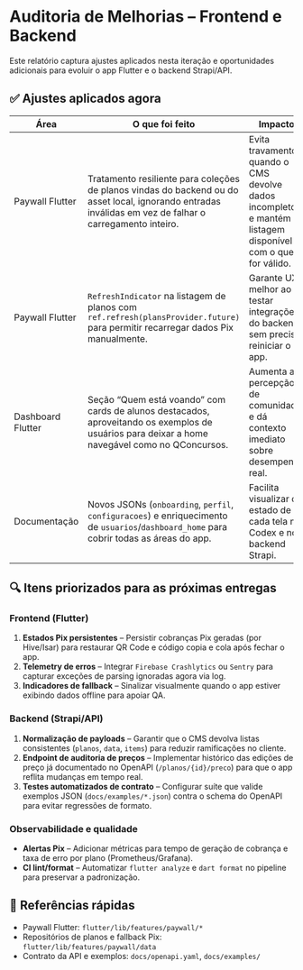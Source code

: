 # Auditoria de Melhorias – Frontend e Backend

Este relatório captura ajustes aplicados nesta iteração e oportunidades adicionais para evoluir o app Flutter e o backend Strapi/API.

## ✅ Ajustes aplicados agora

| Área | O que foi feito | Impacto |
| --- | --- | --- |
| Paywall Flutter | Tratamento resiliente para coleções de planos vindas do backend ou do asset local, ignorando entradas inválidas em vez de falhar o carregamento inteiro. | Evita travamentos quando o CMS devolve dados incompletos e mantém a listagem disponível com o que for válido. |
| Paywall Flutter | `RefreshIndicator` na listagem de planos com `ref.refresh(plansProvider.future)` para permitir recarregar dados Pix manualmente. | Garante UX melhor ao testar integrações do backend sem precisar reiniciar o app. |
| Dashboard Flutter | Seção “Quem está voando” com cards de alunos destacados, aproveitando os exemplos de usuários para deixar a home navegável como no QConcursos. | Aumenta a percepção de comunidade e dá contexto imediato sobre desempenho real. |
| Documentação | Novos JSONs (`onboarding`, `perfil`, `configuracoes`) e enriquecimento de `usuarios`/`dashboard_home` para cobrir todas as áreas do app. | Facilita visualizar o estado de cada tela no Codex e no backend Strapi. |

## 🔍 Itens priorizados para as próximas entregas

### Frontend (Flutter)

1. **Estados Pix persistentes** – Persistir cobranças Pix geradas (por Hive/Isar) para restaurar QR Code e código copia e cola após fechar o app.
2. **Telemetry de erros** – Integrar `Firebase Crashlytics` ou `Sentry` para capturar exceções de parsing ignoradas agora via log.
3. **Indicadores de fallback** – Sinalizar visualmente quando o app estiver exibindo dados offline para apoiar QA.

### Backend (Strapi/API)

1. **Normalização de payloads** – Garantir que o CMS devolva listas consistentes (`planos`, `data`, `items`) para reduzir ramificações no cliente.
2. **Endpoint de auditoria de preços** – Implementar histórico das edições de preço já documentado no OpenAPI (`/planos/{id}/preco`) para que o app reflita mudanças em tempo real.
3. **Testes automatizados de contrato** – Configurar suíte que valide exemplos JSON (`docs/examples/*.json`) contra o schema do OpenAPI para evitar regressões de formato.

### Observabilidade e qualidade

- **Alertas Pix** – Adicionar métricas para tempo de geração de cobrança e taxa de erro por plano (Prometheus/Grafana).
- **CI lint/format** – Automatizar `flutter analyze` e `dart format` no pipeline para preservar a padronização.

## 📌 Referências rápidas

- Paywall Flutter: `flutter/lib/features/paywall/*`
- Repositórios de planos e fallback Pix: `flutter/lib/features/paywall/data`
- Contrato da API e exemplos: `docs/openapi.yaml`, `docs/examples/`

